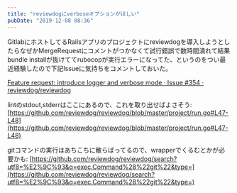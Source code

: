 ```yaml
---
title: "reviewdogにverboseオプションがほしい"
pubDate: "2019-12-08 08:36"
---
```


GitlabにホストしてるRailsアプリのプロジェクトにreviewdogを導入しようとしたらなぜかMergeRequestにコメントがつかなくて試行錯誤で数時間潰れて結果bundle installが抜けててrubocopが実行エラーになってた、というのをつい最近経験したので下記Issueに気持ちをコメントしておいた。

[Feature request: introduce logger and verbose mode · Issue #354 · reviewdog/reviewdog](https://github.com/reviewdog/reviewdog/issues/354)

lintのstdout,stderrはここにあるので、これを取り出せばよさそう:
[https://github.com/reviewdog/reviewdog/blob/master/project/run.go#L47-L48](https://github.com/reviewdog/reviewdog/blob/master/project/run.go#L47-L48)

gitコマンドの実行はあちこちに散らばってるので、wrapperでくるむとかが必要かも:
[https://github.com/reviewdog/reviewdog/search?utf8=%E2%9C%93&q=exec.Command%28%22git%22&type=](https://github.com/reviewdog/reviewdog/search?utf8=%E2%9C%93&q=exec.Command%28%22git%22&type=)
